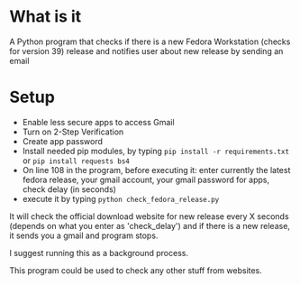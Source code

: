 # What is it
A Python program that checks if there is a new Fedora Workstation (checks for version 39) release and notifies user about new release by sending an email 

# Setup
* Enable less secure apps to access Gmail
* Turn on 2-Step Verification
* Create app password
* Install needed pip modules, by typing ```pip install -r requirements.txt``` or ```pip install requests bs4```
* On line 108 in the program, before executing it: enter currently the latest fedora release, your gmail account, your gmail password for apps, check delay (in seconds)
* execute it by typing ```python check_fedora_release.py```

It will check the official download website for new release every X seconds (depends on what you enter as 'check_delay') and if there is a new release, it sends you a gmail and program stops.

I suggest running this as a background process.

This program could be used to check any other stuff from websites.

